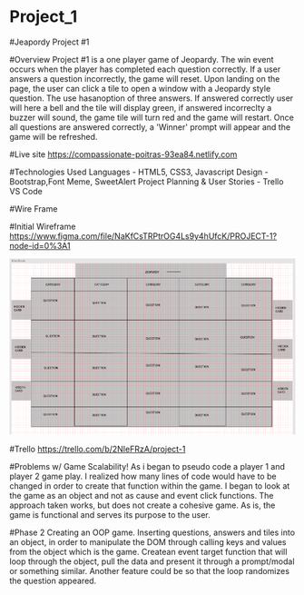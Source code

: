 # Project_1

#Jeapordy Project #1

#Overview
Project #1 is a one player game of Jeopardy. The win event occurs when the player has completed each question correctly. If a user answers a question incorrectly, the game will reset. Upon landing on the page, the user can click a tile to open a window with a Jeopardy style question. The use hasanoption of three answers. If answered correctly user will here a bell and the tile will display green, if answered incorreclty a buzzer will sound, the game tile will turn red and the game will restart. Once all questions are  answered correctly, a 'Winner' prompt will appear and the game will be refreshed.

#Live site
https://compassionate-poitras-93ea84.netlify.com

#Technologies Used
Languages - HTML5, CSS3, Javascript
Design - Bootstrap,Font Meme, SweetAlert
Project Planning & User Stories - Trello
VS Code

#Wire Frame

#Initial Wireframe
https://www.figma.com/file/NaKfCsTRPtrOG4Ls9y4hUfcK/PROJECT-1?node-id=0%3A1

<img src="wireframe.png">


#Trello
https://trello.com/b/2NIeFRzA/project-1


#Problems w/ Game
Scalability! As i began to pseudo code a player 1 and player 2 game play. I realized how many lines of code would have to be changed in order to create that function within the game. I began to look at the game as an object and not as cause and event click functions. The approach taken works, but does not create a cohesive game. As is, the game is functional and serves its purpose to the user.

#Phase 2
Creating an OOP game. Inserting  questions, answers and tiles into an object, in order to manipulate the  DOM through calling keys and values from the object which is the game. Createan event target function that will loop through the object, pull the data and present it through a prompt/modal or something similar. Another feature could be so that the loop randomizes the question appeared. 
